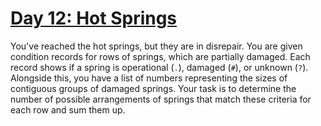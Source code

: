 # [Day 12: Hot Springs](https://adventofcode.com/2023/day/12)

You've reached the hot springs, but they are in disrepair. You are given condition records for rows of springs, which are partially damaged.
Each record shows if a spring is operational (`.`), damaged (`#`), or unknown (`?`).
Alongside this, you have a list of numbers representing the sizes of contiguous groups of damaged springs.
Your task is to determine the number of possible arrangements of springs that match these criteria for each row and sum them up.
